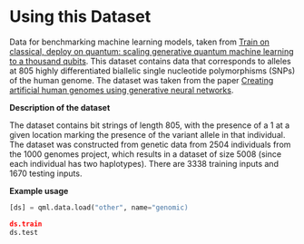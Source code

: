# Using this Dataset
Data for benchmarking machine learning models, taken from
[Train on classical, deploy on quantum: scaling generative quantum machine learning to a thousand qubits](https://arxiv.org/abs/2503.02934).
This dataset contains data that corresponds to alleles at 805 highly differentiated biallelic single
nucleotide polymorphisms (SNPs) of the human genome. The dataset was taken from the paper
[Creating artificial human genomes using generative neural networks](https://pmc.ncbi.nlm.nih.gov/articles/PMC7861435/). 


**Description of the dataset**

The dataset contains bit strings of length 805, with the presence of a 1 at a given
location marking the presence of the variant allele in that individual. The dataset was constructed from
genetic data from 2504 individuals from the 1000 genomes project, which results in a
dataset of size 5008 (since each individual has two haplotypes). There are 3338 training inputs 
and 1670 testing inputs. 

**Example usage**

```python
[ds] = qml.data.load("other", name="genomic)

ds.train
ds.test
```

